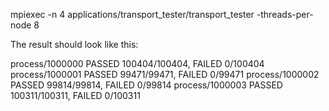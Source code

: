 mpiexec -n 4 applications/transport_tester/transport_tester -threads-per-node 8


The result should look like this:

process/1000000 PASSED 100404/100404, FAILED 0/100404
process/1000001 PASSED 99471/99471, FAILED 0/99471
process/1000002 PASSED 99814/99814, FAILED 0/99814
process/1000003 PASSED 100311/100311, FAILED 0/100311

